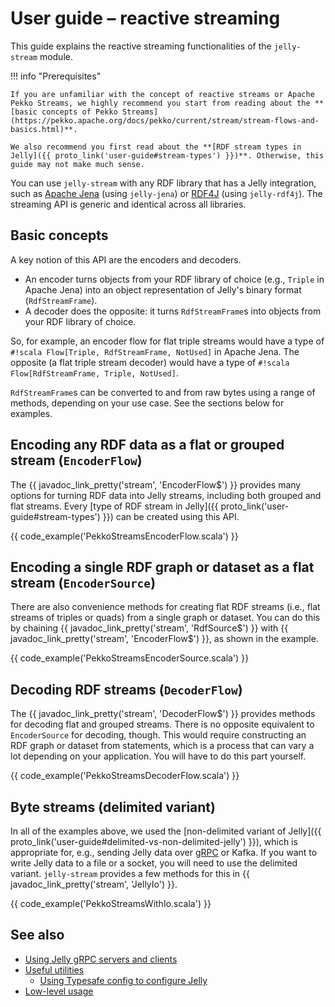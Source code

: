 # User guide – reactive streaming

This guide explains the reactive streaming functionalities of the `jelly-stream` module.

!!! info "Prerequisites"

    If you are unfamiliar with the concept of reactive streams or Apache Pekko Streams, we highly recommend you start from reading about the **[basic concepts of Pekko Streams](https://pekko.apache.org/docs/pekko/current/stream/stream-flows-and-basics.html)**.
    
    We also recommend you first read about the **[RDF stream types in Jelly]({{ proto_link('user-guide#stream-types') }})**. Otherwise, this guide may not make much sense.


You can use `jelly-stream` with any RDF library that has a Jelly integration, such as [Apache Jena](jena.md) (using `jelly-jena`) or [RDF4J](rdf4j.md) (using `jelly-rdf4j`). The streaming API is generic and identical across all libraries.

## Basic concepts

A key notion of this API are the encoders and decoders.

- An encoder turns objects from your RDF library of choice (e.g., `Triple` in Apache Jena) into an object representation of Jelly's binary format (`RdfStreamFrame`).
- A decoder does the opposite: it turns `RdfStreamFrame`s into objects from your RDF library of choice.

So, for example, an encoder flow for flat triple streams would have a type of `#!scala Flow[Triple, RdfStreamFrame, NotUsed]` in Apache Jena. The opposite (a flat triple stream decoder) would have a type of `#!scala Flow[RdfStreamFrame, Triple, NotUsed]`.

`RdfStreamFrame`s can be converted to and from raw bytes using a range of methods, depending on your use case. See the sections below for examples.

## Encoding any RDF data as a flat or grouped stream (`EncoderFlow`)

The {{ javadoc_link_pretty('stream', 'EncoderFlow$') }} provides many options for turning RDF data into Jelly streams, including both grouped and flat streams. Every [type of RDF stream in Jelly]({{ proto_link('user-guide#stream-types') }}) can be created using this API.

{{ code_example('PekkoStreamsEncoderFlow.scala') }}

## Encoding a single RDF graph or dataset as a flat stream (`EncoderSource`)

There are also convenience methods for creating flat RDF streams (i.e., flat streams of triples or quads) from  a single graph or dataset. You can do this by chaining {{ javadoc_link_pretty('stream', 'RdfSource$') }} with {{ javadoc_link_pretty('stream', 'EncoderFlow$') }}, as shown in the example.

{{ code_example('PekkoStreamsEncoderSource.scala') }}

## Decoding RDF streams (`DecoderFlow`)

The {{ javadoc_link_pretty('stream', 'DecoderFlow$') }} provides methods for decoding flat and grouped streams. There is no opposite equivalent to `EncoderSource` for decoding, though. This would require constructing an RDF graph or dataset from statements, which is a process that can vary a lot depending on your application. You will have to do this part yourself.

{{ code_example('PekkoStreamsDecoderFlow.scala') }}

## Byte streams (delimited variant)

In all of the examples above, we used the [non-delimited variant of Jelly]({{ proto_link('user-guide#delimited-vs-non-delimited-jelly') }}), which is appropriate for, e.g., sending Jelly data over [gRPC](grpc.md) or Kafka. If you want to write Jelly data to a file or a socket, you will need to use the delimited variant. `jelly-stream` provides a few methods for this in {{ javadoc_link_pretty('stream', 'JellyIo') }}.

{{ code_example('PekkoStreamsWithIo.scala') }}

## See also

- [Using Jelly gRPC servers and clients](grpc.md)
- [Useful utilities](utilities.md)
    - [Using Typesafe config to configure Jelly](utilities.md#jelly-configuration-from-typesafe-config)
- [Low-level usage](low-level.md)
